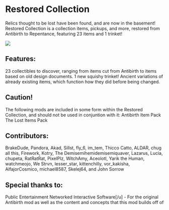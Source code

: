 # Restored Collection

Relics thought to be lost have been found, and are now in the basement! Restored Collection is a collection items, pickups, and more, restored from Antibirth to Repentance, featuring 23 items and 1 trinket!

![](https://i.imgur.com/7ChA4FX.png)

## Features:
23 collectibles to discover, ranging from items cut from Antibirth to items based on old design documents.
1 new squishy trinket!
Ancient variations of already existing items, which function how they did before being changed.

## Caution!
The following mods are included in some form within the Restored Collection, and should not be used in conjuntion with it:
Antibirth Item Pack 
The Lost Items Pack 

## Contributors:
BrakeDude, Pandora, Akad, Sillst, fly_6, im_tem, Thicco Catto, ALDAR, chug all this, Firework, Kotry, The Demisemihemidemisemiquaver, Lazarus, Lucia, chupeta, RatRatRat, PixelPlz, WitchAmy, Aceolotl, Yarik the Human, watchmeojo, We Strvn, lesser_star, kittenchilly, vor_kakisha, AlfajorCosmico, michael8587, Skelej64, and John Sorrow

## Special thanks to:
Public Entertainment Networked Interactive Software[/u] - For the original Antibirth mod as well as the content and concepts that this mod builds off of
